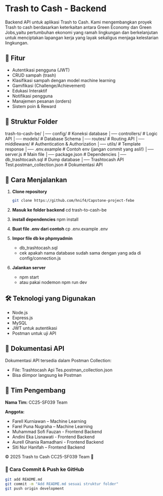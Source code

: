 # Trash to Cash - Backend

Backend API untuk aplikasi Trash to Cash. Kami mengembangkan proyek Trash to cash berdasarkan keterkaitan antara Green Economy dan Green Jobs,yaitu pertumbuhan ekonomi yang ramah lingkungan dan berkelanjutan untuk menciptakan lapangan kerja yang layak sekaligus menjaga kelestarian lingkungan.

## 🚀 Fitur
- Autentikasi pengguna (JWT)
- CRUD sampah (trash) 
- Klasifikasi sampah dengan model machine learning
- Gamifikasi (Challenge/Achievement)
- Edukasi Interaktif 
- Notifikasi pengguna
- Manajemen pesanan (orders)
- Sistem poin & Reward

## 📂 Struktur Folder
trash-to-cash-be/
│── config/          # Koneksi database
│── controllers/     # Logic API
│── models/          # Database Schema
│── routes/          # Routing API
│── middleware/      # Authentication & Authorization
│── utils/           # Template response
│── .env.example     # Contoh env (jangan commit yang asli!)
│── server.js        # Main file
│── package.json     # Dependencies
│── db_trashtocash.sql  # Dump database
│── Trashtocash API Test.postman_collection.json  # Dokumentasi API



## 🔧 Cara Menjalankan
1. **Clone repository**
   ```sh
   git clone https://github.com/hnif4/Capstone-project-febe
2. **Masuk ke folder backend**
   cd trash-to-cash-be

3. **install dependencies**
    npm install

4. **Buat file .env dari contoh**
    cp .env.example .env

5. **Impor file db ke phpmyadmin**
    -  db_trashtocash.sql
    -  cek apakah nama database sudah sama dengan yang ada di config/connection.js

6. **Jalankan server**
    -  npm start
    -  atau pakai nodemon npm run dev

## 🛠 Teknologi yang Digunakan
-  Node.js
- Express.js
- MySQL
- JWT untuk autentikasi
- Postman untuk uji API

## 📜 Dokumentasi API
Dokumentasi API tersedia dalam Postman Collection:
-  File: Trashtocash Api Tes.postman_collection.json
-  Bisa diimpor langsung ke Postman


## 👥 Tim Pengembang

**Nama Tim:** CC25-SF039 Team

**Anggota:**
- Farell Kurniawan – Machine Learning
- Farel Puna Nugraha – Machine Learning
- Muhammad Sofi Fauzan - Frontend Backend 
- Andini Eka Lisnawati - Frontend Backend 
- Aurell Ghania Ramadhani - Frontend Backend 
- Siti Nur Hanifah – Frontend Backend 

© 2025 Trash to Cash CC25-SF039 Team 🚀


### **🔄 Cara Commit & Push ke GitHub**
```sh
git add README.md
git commit -m "Add README.md sesuai struktur folder"
git push origin development

